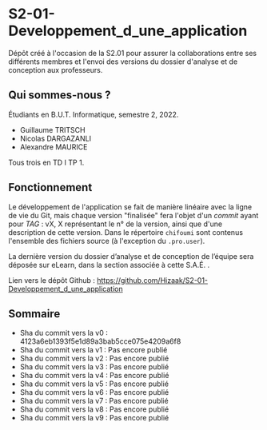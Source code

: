 # S2-01-Developpement_d_une_application
Dépôt créé à l'occasion de la S2.01 pour assurer la collaborations entre ses différents membres et l'envoi des versions du dossier d'analyse et de conception aux professeurs.

## Qui sommes-nous ?

Étudiants en B.U.T. Informatique, semestre 2, 2022.

- Guillaume TRITSCH
- Nicolas DARGAZANLI
- Alexandre MAURICE

Tous trois en TD I TP 1.

## Fonctionnement

Le développement de l'application se fait de manière linéaire avec la ligne de vie du Git, mais chaque version "finalisée" fera l'objet d'un *commit* ayant pour *TAG* : 
vX, X représentant le n° de la version, ainsi que d'une description de cette version.
 Dans le répertoire ```chifoumi``` sont contenus l'ensemble des fichiers source (à l'exception du ``.pro.user``).
 
La dernière version du dossier d’analyse et de conception de l’équipe sera déposée sur eLearn, dans la section associée à cette S.A.É. .

Lien vers le dépôt Github : https://github.com/Hizaak/S2-01-Developpement_d_une_application

## Sommaire
- Sha du commit vers la v0 : 4123a6eb1393f5e1d89a3bab5cce075e4209a6f8
- Sha du commit vers la v1 : Pas encore publié
- Sha du commit vers la v2 : Pas encore publié
- Sha du commit vers la v3 : Pas encore publié
- Sha du commit vers la v4 : Pas encore publié
- Sha du commit vers la v5 : Pas encore publié
- Sha du commit vers la v6 : Pas encore publié
- Sha du commit vers la v7 : Pas encore publié
- Sha du commit vers la v8 : Pas encore publié
- Sha du commit vers la v9 : Pas encore publié
